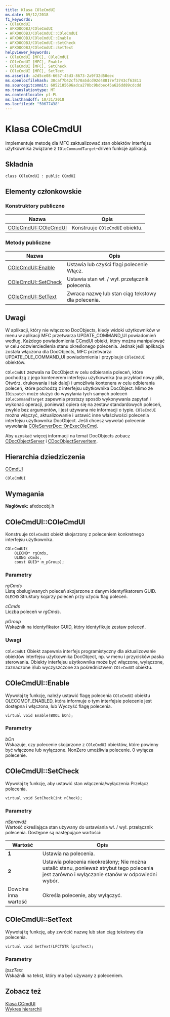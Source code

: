 ```yaml
---
title: Klasa COleCmdUI
ms.date: 09/12/2018
f1_keywords:
- COleCmdUI
- AFXDOCOBJ/COleCmdUI
- AFXDOCOBJ/COleCmdUI::COleCmdUI
- AFXDOCOBJ/COleCmdUI::Enable
- AFXDOCOBJ/COleCmdUI::SetCheck
- AFXDOCOBJ/COleCmdUI::SetText
helpviewer_keywords:
- COleCmdUI [MFC], COleCmdUI
- COleCmdUI [MFC], Enable
- COleCmdUI [MFC], SetCheck
- COleCmdUI [MFC], SetText
ms.assetid: a2d5ce08-6657-45d3-8673-2a9f32d50eec
ms.openlocfilehash: 30caf7b42cf570a5dcd92d48817ef3743cf63811
ms.sourcegitcommit: 6052185696adca270bc9bdbec45a626dd89cdcdd
ms.translationtype: MT
ms.contentlocale: pl-PL
ms.lasthandoff: 10/31/2018
ms.locfileid: "50677438"
---
```

# <a name="colecmdui-class"></a>Klasa COleCmdUI

Implementuje metodę dla MFC zaktualizować stan obiektów interfejsu użytkownika związane z `IOleCommandTarget`-driven funkcje aplikacji.

## <a name="syntax"></a>Składnia

```
class COleCmdUI : public CCmdUI
```

## <a name="members"></a>Elementy członkowskie

### <a name="public-constructors"></a>Konstruktory publiczne

|Nazwa|Opis|
|----------|-----------------|
|[COleCmdUI::COleCmdUI](#colecmdui)|Konstruuje `COleCmdUI` obiektu.|

### <a name="public-methods"></a>Metody publiczne

|Nazwa|Opis|
|----------|-----------------|
|[COleCmdUI::Enable](#enable)|Ustawia lub czyści flagi polecenie Włącz.|
|[COleCmdUI::SetCheck](#setcheck)|Ustawia stan wł. / wył. przełącznik polecenia.|
|[COleCmdUI::SetText](#settext)|Zwraca nazwę lub stan ciąg tekstowy dla polecenia.|

## <a name="remarks"></a>Uwagi

W aplikacji, który nie włączono DocObjects, kiedy widoki użytkowników w menu w aplikacji MFC przetwarza UPDATE_COMMAND_UI powiadomień według. Każdego powiadomienia [CCmdUI](../../mfc/reference/ccmdui-class.md) obiekt, który można manipulować w celu odzwierciedlenia stanu określonego polecenia. Jednak jeśli aplikacja została włączona dla DocObjects, MFC przetwarza UPDATE_OLE_COMMAND_UI powiadomienia i przypisuje `COleCmdUI` obiektów.

`COleCmdUI` zezwala na DocObject w celu odbierania poleceń, które pochodzą z jego kontenerem interfejsu użytkownika (na przykład nowy plik, Otwórz, drukowania i tak dalej) i umożliwia kontenera w celu odbierania poleceń, które pochodzą z interfejsu użytkownika DocObject. Mimo że `IDispatch` może służyć do wysyłania tych samych poleceń `IOleCommandTarget` zapewnia prostszy sposób wykonywania zapytań i wykonać operacji, ponieważ opiera się na zestaw standardowych poleceń, zwykle bez argumentów, i jest używana nie informacji o typie. `COleCmdUI` można włączyć, aktualizowanie i ustawić inne właściwości polecenia interfejsu użytkownika DocObject. Jeśli chcesz wywołać polecenie wywołania [COleServerDoc::OnExecOleCmd](../../mfc/reference/coleserverdoc-class.md#onexecolecmd).

Aby uzyskać więcej informacji na temat DocObjects zobacz [CDocObjectServer](../../mfc/reference/cdocobjectserver-class.md) i [CDocObjectServerItem](../../mfc/reference/cdocobjectserveritem-class.md).

## <a name="inheritance-hierarchy"></a>Hierarchia dziedziczenia

[CCmdUI](../../mfc/reference/ccmdui-class.md)

`COleCmdUI`

## <a name="requirements"></a>Wymagania

**Nagłówek:** afxdocobj.h

##  <a name="colecmdui"></a>  COleCmdUI::COleCmdUI

Konstruuje `COleCmdUI` obiekt skojarzony z poleceniem konkretnego interfejsu użytkownika.

```
COleCmdUI(
    OLECMD* rgCmds,
    ULONG cCmds,
    const GUID* m_pGroup);
```

### <a name="parameters"></a>Parametry

*rgCmds*<br/>
Listę obsługiwanych poleceń skojarzone z danym identyfikatorem GUID. `OLECMD` Struktury kojarzy poleceń przy użyciu flag poleceń.

*cCmds*<br/>
Liczba poleceń w *rgCmds*.

*pGroup*<br/>
Wskaźnik na identyfikator GUID, który identyfikuje zestaw poleceń.

### <a name="remarks"></a>Uwagi

`COleCmdUI` Obiekt zapewnia interfejs programistyczny dla aktualizowanie obiektów interfejsu użytkownika DocObject, np. w menu i przycisków paska sterowania. Obiekty interfejsu użytkownika może być włączone, wyłączone, zaznaczone i/lub wyczyszczone za pośrednictwem `COleCmdUI` obiektu.

##  <a name="enable"></a>  COleCmdUI::Enable

Wywołaj tę funkcję, należy ustawić flagę polecenia `COleCmdUI` obiektu OLECOMDF_ENABLED, która informuje o tym interfejsie polecenie jest dostępna i włączona, lub Wyczyść flagę polecenia.

```
virtual void Enable(BOOL bOn);
```

### <a name="parameters"></a>Parametry

*bOn*<br/>
Wskazuje, czy polecenie skojarzone z `COleCmdUI` obiektów, które powinny być włączone lub wyłączone. NonZero umożliwia polecenie. 0 wyłącza polecenie.

##  <a name="setcheck"></a>  COleCmdUI::SetCheck

Wywołaj tę funkcję, aby ustawić stan włączenia/wyłączenia Przełącz polecenia.

```
virtual void SetCheck(int nCheck);
```

### <a name="parameters"></a>Parametry

*nSprawdź*<br/>
Wartość określająca stan używany do ustawiania wł. / wył. przełącznik polecenia. Dostępne są następujące wartości:

|Wartość|Opis|
|-----------|-----------------|
|**1**|Ustawia na polecenia.|
|**2**|Ustawia polecenia nieokreślony; Nie można ustalić stanu, ponieważ atrybut tego polecenia jest zarówno i wyłączanie stanów w odpowiedni wybór.|
|Dowolna inna wartość|Określa polecenie, aby wyłączyć.|

##  <a name="settext"></a>  COleCmdUI::SetText

Wywołaj tę funkcję, aby zwrócić nazwę lub stan ciąg tekstowy dla polecenia.

```
virtual void SetText(LPCTSTR lpszText);
```

### <a name="parameters"></a>Parametry

*lpszText*<br/>
Wskaźnik na tekst, który ma być używany z poleceniem.

## <a name="see-also"></a>Zobacz też

[Klasa CCmdUI](../../mfc/reference/ccmdui-class.md)<br/>
[Wykres hierarchii](../../mfc/hierarchy-chart.md)

